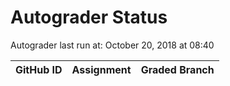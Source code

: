 # Autograder Status
Autograder last run at: October 20, 2018 at 08:40

| GitHub ID | Assignment | Graded Branch |
|-----------|------------|---------------|
